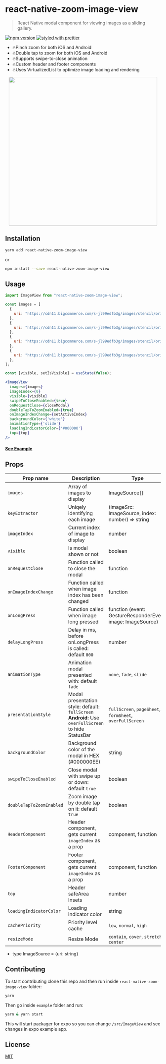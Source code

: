 # react-native-zoom-image-view

> React Native modal component for viewing images as a sliding gallery.

[![npm version](https://badge.fury.io/js/react-native-zoom-image-view.svg)](https://badge.fury.io/js/react-native-zoom-image-view)
[![styled with prettier](https://img.shields.io/badge/styled_with-prettier-ff69b4.svg)](https://github.com/prettier/prettier)

- 🔥Pinch zoom for both iOS and Android
- 🔥Double tap to zoom for both iOS and Android
- 🔥Supports swipe-to-close animation
- 🔥Custom header and footer components
- 🔥Uses VirtualizedList to optimize image loading and rendering

[//]: # (Try with Expo: https://expo.io/@antonkalinin/react-native-zoom-image-view)

<p align="center">
  <img src="https://github.com/longwnx/react-native-zoom-image-view/blob/main/demo.gif?raw=true" height="480" />
</p>

## Installation

```bash
yarn add react-native-zoom-image-view
```

or

```bash
npm install --save react-native-zoom-image-view
```

## Usage

```jsx
import ImageView from "react-native-zoom-image-view";

const images = [
  {
    uri: "https://cdn11.bigcommerce.com/s-jl99edfb3g/images/stencil/original/attribute_rule_images/2797_source_1685935851.jpg",
  },
  {
    uri: "https://cdn11.bigcommerce.com/s-jl99edfb3g/images/stencil/original/attribute_rule_images/2798_source_1685935851.jp",
  },
  {
    uri: "https://cdn11.bigcommerce.com/s-jl99edfb3g/images/stencil/original/attribute_rule_images/2799_source_1685935851.jpg",
  },
  {
    uri: "https://cdn11.bigcommerce.com/s-jl99edfb3g/images/stencil/original/attribute_rule_images/2800_source_1685935851.jpg",
  },
];

const [visible, setIsVisible] = useState(false);

<ImageView
  images={images}
  imageIndex={0}
  visible={visible}
  swipeToCloseEnabled={true}
  onRequestClose={closeModal}
  doubleTapToZoomEnabled={true}
  onImageIndexChange={setActiveIndex}
  backgroundColor={'white'}
  animationType={'slide'}
  loadingIndicatorColor={'#000000'}
  top={top}
/>
```

#### [See Example](https://github.com/longwnx/react-native-zoom-image-view/blob/master/example/App.tsx#L62-L80)

## Props

| Prop name                | Description                                                                                         | Type                                                        | Required |
|--------------------------|-----------------------------------------------------------------------------------------------------|-------------------------------------------------------------|----------|
| `images`                 | Array of images to display                                                                          | ImageSource[]                                               | true     |
| `keyExtractor`           | Uniqely identifying each image                                                                      | (imageSrc: ImageSource, index: number) => string            | false    |
| `imageIndex`             | Current index of image to display                                                                   | number                                                      | true     |
| `visible`                | Is modal shown or not                                                                               | boolean                                                     | true     |
| `onRequestClose`         | Function called to close the modal                                                                  | function                                                    | true     |
| `onImageIndexChange`     | Function called when image index has been changed                                                   | function                                                    | false    |
| `onLongPress`            | Function called when image long pressed                                                             | function (event: GestureResponderEvent, image: ImageSource) | false    |
| `delayLongPress`         | Delay in ms, before onLongPress is called: default `800`                                            | number                                                      | false    |
| `animationType`          | Animation modal presented with: default `fade`                                                      | `none`, `fade`, `slide`                                     | false    |
| `presentationStyle`      | Modal presentation style: default: `fullScreen` **Android:** Use `overFullScreen` to hide StatusBar | `fullScreen`, `pageSheet`, `formSheet`, `overFullScreen`    | false    |
| `backgroundColor`        | Background color of the modal in HEX (#000000EE)                                                    | string                                                      | false    |
| `swipeToCloseEnabled`    | Close modal with swipe up or down: default `true`                                                   | boolean                                                     | false    |
| `doubleTapToZoomEnabled` | Zoom image by double tap on it: default `true`                                                      | boolean                                                     | false    |
| `HeaderComponent`        | Header component, gets current `imageIndex` as a prop                                               | component, function                                         | false    |
| `FooterComponent`        | Footer component, gets current `imageIndex` as a prop                                               | component, function                                         | false    |
| `top`                    | Header safeArea Insets                                                                              | number                                                      | false    |
| `loadingIndicatorColor`  | Loading indicator color                                                                             | string                                                      | false    |
| `cachePriority`          | Priority level cache                                                                                | `low`, `normal`, `high`                                     | false    |
| `resizeMode`             | Resize Mode                                                                                         | `contain`, `cover`, `stretch`, `center`                     | false    |

- type ImageSource = {uri: string}

## Contributing

To start contributing clone this repo and then run inside `react-native-zoom-image-view` folder:

```bash
yarn
```

Then go inside `example` folder and run:

```bash
yarn & yarn start
```

This will start packager for expo so you can change `/src/ImageView` and see changes in expo example app.

## License

[MIT](LICENSE)
